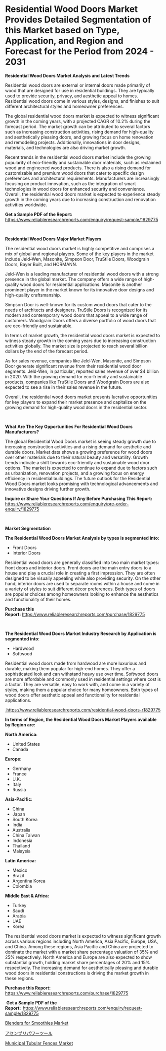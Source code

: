 <p><h1>Residential Wood Doors Market Provides Detailed Segmentation of this Market based on Type, Application, and Region and Forecast for the Period from 2024 - 2031</h1></p><p><strong>Residential Wood Doors Market Analysis and Latest Trends</strong></p>
<p><p>Residential wood doors are external or internal doors made primarily of wood that are designed for use in residential buildings. They are typically used to provide security, privacy, and aesthetic appeal to homes. Residential wood doors come in various styles, designs, and finishes to suit different architectural styles and homeowner preferences.</p><p>The global residential wood doors market is expected to witness significant growth in the coming years, with a projected CAGR of 10.2% during the forecast period. The market growth can be attributed to several factors such as increasing construction activities, rising demand for high-quality and aesthetically pleasing doors, and growing focus on home renovation and remodeling projects. Additionally, innovations in door designs, materials, and technologies are also driving market growth.</p><p>Recent trends in the residential wood doors market include the growing popularity of eco-friendly and sustainable door materials, such as reclaimed wood and engineered wood products. There is also a rising demand for customizable and premium wood doors that cater to specific design preferences and architectural requirements. Manufacturers are increasingly focusing on product innovation, such as the integration of smart technologies in wood doors for enhanced security and convenience. Overall, the residential wood doors market is expected to experience steady growth in the coming years due to increasing construction and renovation activities worldwide.</p></p>
<p><strong>Get a Sample PDF of the Report:&nbsp;</strong> <a href="https://www.reliableresearchreports.com/enquiry/request-sample/1829775">https://www.reliableresearchreports.com/enquiry/request-sample/1829775</a></p>
<p>&nbsp;</p>
<p><strong>Residential Wood Doors Major Market Players</strong></p>
<p><p>The residential wood doors market is highly competitive and comprises a mix of global and regional players. Some of the key players in the market include Jeld-Wen, Masonite, Simpson Door, TruStile Doors, Woodgrain Doors, Bayer Built, and HORMANN.</p><p>Jeld-Wen is a leading manufacturer of residential wood doors with a strong presence in the global market. The company offers a wide range of high-quality wood doors for residential applications. Masonite is another prominent player in the market known for its innovative door designs and high-quality craftsmanship. </p><p>Simpson Door is well-known for its custom wood doors that cater to the needs of architects and designers. TruStile Doors is recognized for its modern and contemporary wood doors that appeal to a wide range of customers. Woodgrain Doors offers a diverse portfolio of wood doors that are eco-friendly and sustainable.</p><p>In terms of market growth, the residential wood doors market is expected to witness steady growth in the coming years due to increasing construction activities globally. The market size is projected to reach several billion dollars by the end of the forecast period.</p><p>As for sales revenue, companies like Jeld-Wen, Masonite, and Simpson Door generate significant revenue from their residential wood door segments. Jeld-Wen, in particular, reported sales revenue of over $4 billion in 2020. With the growing demand for eco-friendly and sustainable products, companies like TruStile Doors and Woodgrain Doors are also expected to see a rise in their sales revenue in the future. </p><p>Overall, the residential wood doors market presents lucrative opportunities for key players to expand their market presence and capitalize on the growing demand for high-quality wood doors in the residential sector.</p></p>
<p>&nbsp;</p>
<p><strong>What Are The Key Opportunities For Residential Wood Doors Manufacturers?</strong></p>
<p><p>The global Residential Wood Doors market is seeing steady growth due to increasing construction activities and a rising demand for aesthetic and durable doors. Market data shows a growing preference for wood doors over other materials due to their natural beauty and versatility. Growth trends indicate a shift towards eco-friendly and sustainable wood door options. The market is expected to continue to expand due to factors such as urbanization, renovation projects, and a growing focus on energy efficiency in residential buildings. The future outlook for the Residential Wood Doors market looks promising with technological advancements and innovative designs driving further growth.</p></p>
<p><strong>Inquire or Share Your Questions If Any Before Purchasing This Report:</strong> <a href="https://www.reliableresearchreports.com/enquiry/pre-order-enquiry/1829775">https://www.reliableresearchreports.com/enquiry/pre-order-enquiry/1829775</a></p>
<p>&nbsp;</p>
<p><strong>Market Segmentation</strong></p>
<p><strong>The Residential Wood Doors Market Analysis by types is segmented into:</strong></p>
<p><ul><li>Front Doors</li><li>Interior Doors</li></ul></p>
<p><p>Residential wood doors are generally classified into two main market types: front doors and interior doors. Front doors are the main entry doors to a house and play a crucial role in creating a first impression. They are often designed to be visually appealing while also providing security. On the other hand, interior doors are used to separate rooms within a house and come in a variety of styles to suit different décor preferences. Both types of doors are popular choices among homeowners looking to enhance the aesthetics and functionality of their homes.</p></p>
<p><strong>Purchase this Report:&nbsp;</strong><a href="https://www.reliableresearchreports.com/purchase/1829775">https://www.reliableresearchreports.com/purchase/1829775</a></p>
<p>&nbsp;</p>
<p><strong>The Residential Wood Doors Market Industry Research by Application is segmented into:</strong></p>
<p><ul><li>Hardwood</li><li>Softwood</li></ul></p>
<p><p>Residential wood doors made from hardwood are more luxurious and durable, making them popular for high-end homes. They offer a sophisticated look and can withstand heavy use over time. Softwood doors are more affordable and commonly used in residential settings where cost is a factor. They are versatile, easy to work with, and come in a variety of styles, making them a popular choice for many homeowners. Both types of wood doors offer aesthetic appeal and functionality for residential applications.</p></p>
<p><a href="https://www.reliableresearchreports.com/residential-wood-doors-r1829775">&nbsp;https://www.reliableresearchreports.com/residential-wood-doors-r1829775</a></p>
<p><strong>In terms of Region, the Residential Wood Doors Market Players available by Region are:</strong></p>
<p>
    <p> <strong> North America: </strong>
        <ul>
            <li>United States</li>
            <li>Canada</li>
        </ul>
        </p> 
    <p> <strong> Europe: </strong>
        <ul>
            <li>Germany</li>
            <li>France</li>
            <li>U.K.</li>
            <li>Italy</li>
            <li>Russia</li>
        </ul>
        </p> 
    <p> <strong> Asia-Pacific: </strong>
        <ul>
            <li>China</li>
            <li>Japan</li>
            <li>South Korea</li>
            <li>India</li>
            <li>Australia</li>
            <li>China Taiwan</li>
            <li>Indonesia</li>
            <li>Thailand</li>
            <li>Malaysia</li>
        </ul>
        </p> 
    <p> <strong> Latin America: </strong>
        <ul>
            <li>Mexico</li>
            <li>Brazil</li>
            <li>Argentina Korea</li>
            <li>Colombia</li>
        </ul>
        </p> 
    <p> <strong> Middle East & Africa: </strong>
        <ul>
            <li>Turkey</li>
            <li>Saudi</li>
            <li>Arabia</li>
            <li>UAE</li>
            <li>Korea</li>
        </ul>
    </p>
    </p>
<p><p>The residential wood doors market is expected to witness significant growth across various regions including North America, Asia Pacific, Europe, USA, and China. Among these regions, Asia Pacific and China are projected to dominate the market with a market share percentage valuation of 35% and 25% respectively. North America and Europe are also expected to show substantial growth, holding market share percentages of 20% and 15% respectively. The increasing demand for aesthetically pleasing and durable wood doors in residential constructions is driving the market growth in these regions.</p></p>
<p><strong>Purchase this Report: </strong><a href="https://www.reliableresearchreports.com/purchase/1829775">https://www.reliableresearchreports.com/purchase/1829775</a></p>
<p>&nbsp;<strong>Get a Sample PDF of the Report:&nbsp;&nbsp;</strong><a href="https://www.reliableresearchreports.com/enquiry/request-sample/1829775">https://www.reliableresearchreports.com/enquiry/request-sample/1829775</a></p>
<p><strong></strong></p>
<p><p><a href="https://github.com/jsmusil/Market-Research-Report-List-3/blob/main/blenders-for-smoothies-market.md">Blenders for Smoothies Market</a></p><p><a href="https://medium.com/@wgloverbetty988/%E3%82%A2%E3%82%BB%E3%83%B3%E3%83%96%E3%83%AA%E9%9B%BB%E5%8B%95%E5%B7%A5%E5%85%B7%E5%B8%82%E5%A0%B4-2024%E5%B9%B4%E3%81%8B%E3%82%892031%E5%B9%B4%E3%81%BE%E3%81%A7%E3%81%AE%E6%A5%AD%E7%95%8C%E5%8B%95%E5%90%91%E3%81%A8%E4%BA%88%E6%B8%AC-bdd0035fac67">アセンブリパワーツール</a></p><p><a href="https://view.publitas.com/reportprime-1/global-municipal-tubular-fences-market-trends-insights-into-growth-opportunities-and-challenges-forecasted-from-2024-to-2031/">Municipal Tubular Fences Market</a></p></p>